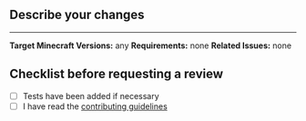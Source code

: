<!-- Before opeaning a pull request to add a new feature, make this this feature is approved by the team. -->
## Describe your changes

---
**Target Minecraft Versions:** any <!-- 'any' means all supported versions -->
**Requirements:** none <!-- Any required server software, such as Paper?-->
**Related Issues:** none <!-- Link[s] to related issues -->

## Checklist before requesting a review
- [ ] Tests have been added if necessary
- [ ] I have read the [contributing guidelines]()
